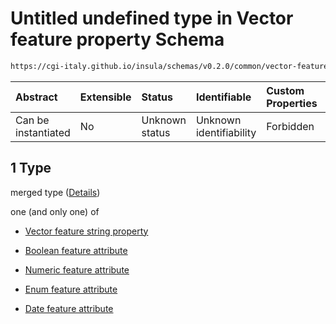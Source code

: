 # Untitled undefined type in Vector feature property Schema

```txt
https://cgi-italy.github.io/insula/schemas/v0.2.0/common/vector-feature-property.schema.json#/allOf/1
```



| Abstract            | Extensible | Status         | Identifiable            | Custom Properties | Additional Properties | Access Restrictions | Defined In                                                                                                         |
| :------------------ | :--------- | :------------- | :---------------------- | :---------------- | :-------------------- | :------------------ | :----------------------------------------------------------------------------------------------------------------- |
| Can be instantiated | No         | Unknown status | Unknown identifiability | Forbidden         | Allowed               | none                | [vector-feature-property.schema.json\*](schemas/common/vector-feature-property.schema.json) |

## 1 Type

merged type ([Details](vector-feature-property-allof-1.md))

one (and only one) of

* [Vector feature string property](vector-feature-property-defs-vector-feature-string-property.md)

* [Boolean feature attribute](vector-feature-property-defs-boolean-feature-attribute.md)

* [Numeric feature attribute](vector-feature-property-defs-numeric-feature-attribute.md)

* [Enum feature attribute](vector-feature-property-defs-enum-feature-attribute.md)

* [Date feature attribute](vector-feature-property-defs-date-feature-attribute.md)
